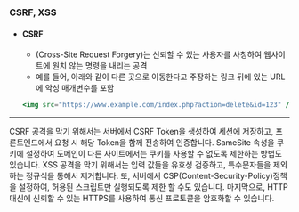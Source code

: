 ### CSRF, XSS

- #### CSRF
  - (Cross-Site Request Forgery)는 신뢰할 수 있는 사용자를 사칭하여 웹사이트에 원치 않는 명령을 내리는 공격
  - 예를 들어, 아래와 같이 다른 곳으로 이동한다고 주장하는 링크 뒤에 있는 URL 에 악성 매개변수를 포함
  ```jsx
  <img src="https://www.example.com/index.php?action=delete&id=123" />
  ```

---
CSRF 공격을 막기 위해서는 서버에서 CSRF Token을 생성하여 세션에 저장하고, 프론트엔드에서 요청 시 해당 Token을 함께 전송하여 인증합니다. SameSite 속성을 쿠키에 설정하여 도메인이 다른 사이트에서는 쿠키를 사용할 수 없도록 제한하는 방법도 있습니다. XSS 공격을 막기 위해서는 입력 값들을 유효성 검증하고, 특수문자들을 제외하는 정규식을 통해서 제거합니다. 또, 서버에서 CSP(Content-Security-Policy)정책을 설정하여, 허용된 스크립트만 실행되도록 제한 할 수도 있습니다. 마지막으로, HTTP 대신에 신뢰할 수 있는 HTTPS를 사용하여 통신 프로토콜을 암호화할 수 있습니다.